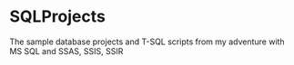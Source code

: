 # SQLProjects

The sample database projects and T-SQL scripts from my adventure with MS SQL and SSAS, SSIS, SSIR
